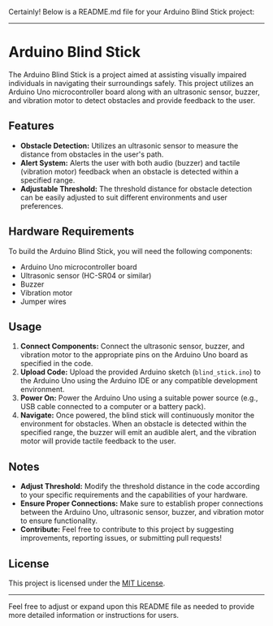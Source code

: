 Certainly! Below is a README.md file for your Arduino Blind Stick project:

---

# Arduino Blind Stick

The Arduino Blind Stick is a project aimed at assisting visually impaired individuals in navigating their surroundings safely. This project utilizes an Arduino Uno microcontroller board along with an ultrasonic sensor, buzzer, and vibration motor to detect obstacles and provide feedback to the user.

## Features

- **Obstacle Detection:** Utilizes an ultrasonic sensor to measure the distance from obstacles in the user's path.
- **Alert System:** Alerts the user with both audio (buzzer) and tactile (vibration motor) feedback when an obstacle is detected within a specified range.
- **Adjustable Threshold:** The threshold distance for obstacle detection can be easily adjusted to suit different environments and user preferences.

## Hardware Requirements

To build the Arduino Blind Stick, you will need the following components:

- Arduino Uno microcontroller board
- Ultrasonic sensor (HC-SR04 or similar)
- Buzzer
- Vibration motor
- Jumper wires

## Usage

1. **Connect Components:** Connect the ultrasonic sensor, buzzer, and vibration motor to the appropriate pins on the Arduino Uno board as specified in the code.
2. **Upload Code:** Upload the provided Arduino sketch (`blind_stick.ino`) to the Arduino Uno using the Arduino IDE or any compatible development environment.
3. **Power On:** Power the Arduino Uno using a suitable power source (e.g., USB cable connected to a computer or a battery pack).
4. **Navigate:** Once powered, the blind stick will continuously monitor the environment for obstacles. When an obstacle is detected within the specified range, the buzzer will emit an audible alert, and the vibration motor will provide tactile feedback to the user.

## Notes

- **Adjust Threshold:** Modify the threshold distance in the code according to your specific requirements and the capabilities of your hardware.
- **Ensure Proper Connections:** Make sure to establish proper connections between the Arduino Uno, ultrasonic sensor, buzzer, and vibration motor to ensure functionality.
- **Contribute:** Feel free to contribute to this project by suggesting improvements, reporting issues, or submitting pull requests!

## License

This project is licensed under the [MIT License](LICENSE).

---

Feel free to adjust or expand upon this README file as needed to provide more detailed information or instructions for users.
